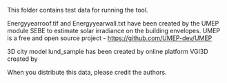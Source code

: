 This folder contains test data for running the tool.

Energyyearroof.tif and Energyyearwall.txt have been created by the UMEP module SEBE to estimate solar irradiance on the building envelopes.
UMEP is a free and open source project - https://github.com/UMEP-dev/UMEP

3D city model lund_sample has been created by online platform VGI3D created by

When you distribute this data, please credit the authors.